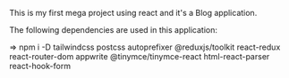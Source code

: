This is my first mega project using react and it's a Blog application.

The following dependencies are used in this application:

=> npm i -D tailwindcss postcss autoprefixer @reduxjs/toolkit react-redux react-router-dom appwrite @tinymce/tinymce-react html-react-parser react-hook-form

